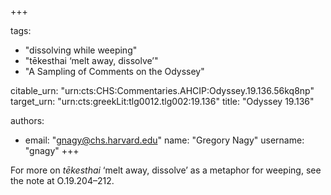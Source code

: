 +++

tags:
- "dissolving while weeping"
- "tēkesthai ‘melt away, dissolve’"
- "A Sampling of Comments on the Odyssey"

citable_urn: "urn:cts:CHS:Commentaries.AHCIP:Odyssey.19.136.56kq8np"
target_urn: "urn:cts:greekLit:tlg0012.tlg002:19.136"
title: "Odyssey 19.136"

authors:
- email: "gnagy@chs.harvard.edu"
  name: "Gregory Nagy"
  username: "gnagy"
+++

<p>For more on <em>tēkesthai</em> ‘melt away, dissolve’ as a metaphor for weeping, see the note at O.19.204–212.  </p>